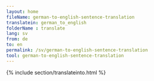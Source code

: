 ```yaml
---
layout: home
fileName: german-to-english-sentence-translation
translatein: german_to_english
folderName : translate
lang: sv
from: de
to: en
permalink: /sv/german-to-english-sentence-translation
tool: german-to-english-sentence-translation
---
```

{% include section/translateinto.html %}